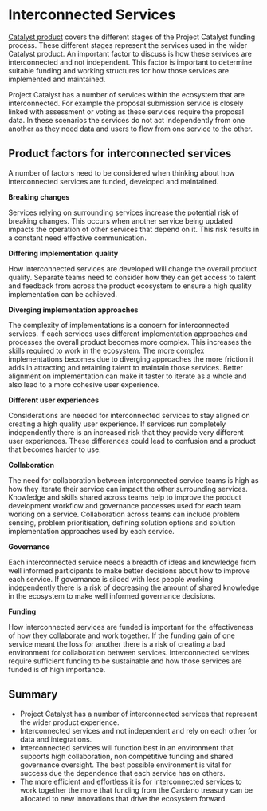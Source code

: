 # Interconnected Services

[Catalyst product](../funding-process/catalyst-product.md) covers the different stages of the Project Catalyst funding process. These different stages represent the services used in the wider Catalyst product. An important factor to discuss is how these services are interconnected and not independent. This factor is important to determine suitable funding and working structures for how those services are implemented and maintained.

Project Catalyst has a number of services within the ecosystem that are interconnected. For example the proposal submission service is closely linked with assessment or voting as these services require the proposal data. In these scenarios the services do not act independently from one another as they need data and users to flow from one service to the other.



## Product factors for interconnected services

A number of factors need to be considered when thinking about how interconnected services are funded, developed and maintained.



**Breaking changes**

Services relying on surrounding services increase the potential risk of breaking changes. This occurs when another service being updated impacts the operation of other services that depend on it. This risk results in a constant need effective communication.



**Differing implementation quality**

How interconnected services are developed will change the overall product quality. Separate teams need to consider how they can get access to talent and feedback from across the product ecosystem to ensure a high quality implementation can be achieved.



**Diverging implementation approaches**

The complexity of implementations is a concern for interconnected services. If each services uses different implementation approaches and processes the overall product becomes more complex. This increases the skills required to work in the ecosystem. The more complex implementations becomes due to diverging approaches the more friction it adds in attracting and retaining talent to maintain those services. Better alignment on implementation can make it faster to iterate as a whole and also lead to a more cohesive user experience.



**Different user experiences**

Considerations are needed for interconnected services to stay aligned on creating a high quality user experience. If services run completely independently there is an increased risk that they provide very different user experiences. These differences could lead to confusion and a product that becomes harder to use.



**Collaboration**

The need for collaboration between interconnected service teams is high as how they iterate their service can impact the other surrounding services. Knowledge and skills shared across teams help to improve the product development workflow and governance processes used for each team working on a service. Collaboration across teams can include problem sensing, problem prioritisation, defining solution options and solution implementation approaches used by each service.



**Governance**

Each interconnected service needs a breadth of ideas and knowledge from well informed participants to make better decisions about how to improve each service. If governance is siloed with less people working independently there is a risk of decreasing the amount of shared knowledge in the ecosystem to make well informed governance decisions.



**Funding**

How interconnected services are funded is important for the effectiveness of how they collaborate and work together. If the funding gain of one service meant the loss for another there is a risk of creating a bad environment for collaboration between services. Interconnected services require sufficient funding to be sustainable and how those services are funded is of high importance.

## Summary

* Project Catalyst has a number of interconnected services that represent the wider product experience.
* Interconnected services and not independent and rely on each other for data and integrations.
* Interconnected services will function best in an environment that supports high collaboration, non competitive funding and shared governance oversight. The best possible environment is vital for success due the dependence that each service has on others.
* The more efficient and effortless it is for interconnected services to work together the more that funding from the Cardano treasury can be allocated to new innovations that drive the ecosystem forward.
